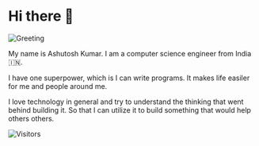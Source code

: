 # Hi there 👋

![Greeting](https://i.stack.imgur.com/PHdqr.gif)

My name is Ashutosh Kumar. I am a computer science engineer from India 🇮🇳.

I have one superpower, which is I can write programs. It makes life easiler for me and people around me.

I love technology in general and try to understand the thinking that went behind building it. So that I can utilize it to build something that would help others others.

![Visitors](https://api.visitorbadge.io/api/visitors?path=https%3A%2F%2Fgithub.com%2Flitoco&countColor=%23263759)
